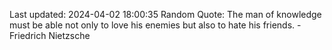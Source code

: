 Last updated: 2024-04-02 18:00:35
Random Quote: The man of knowledge must be able not only to love his enemies but also to hate his friends. - Friedrich Nietzsche